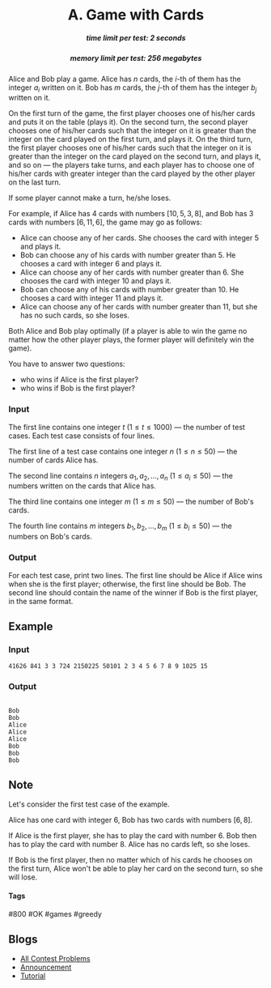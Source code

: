 <h1 style='text-align: center;'> A. Game with Cards</h1>

<h5 style='text-align: center;'>time limit per test: 2 seconds</h5>
<h5 style='text-align: center;'>memory limit per test: 256 megabytes</h5>

Alice and Bob play a game. Alice has $n$ cards, the $i$-th of them has the integer $a_i$ written on it. Bob has $m$ cards, the $j$-th of them has the integer $b_j$ written on it.

On the first turn of the game, the first player chooses one of his/her cards and puts it on the table (plays it). On the second turn, the second player chooses one of his/her cards such that the integer on it is greater than the integer on the card played on the first turn, and plays it. On the third turn, the first player chooses one of his/her cards such that the integer on it is greater than the integer on the card played on the second turn, and plays it, and so on — the players take turns, and each player has to choose one of his/her cards with greater integer than the card played by the other player on the last turn.

If some player cannot make a turn, he/she loses.

For example, if Alice has $4$ cards with numbers $[10, 5, 3, 8]$, and Bob has $3$ cards with numbers $[6, 11, 6]$, the game may go as follows:

* Alice can choose any of her cards. She chooses the card with integer $5$ and plays it.
* Bob can choose any of his cards with number greater than $5$. He chooses a card with integer $6$ and plays it.
* Alice can choose any of her cards with number greater than $6$. She chooses the card with integer $10$ and plays it.
* Bob can choose any of his cards with number greater than $10$. He chooses a card with integer $11$ and plays it.
* Alice can choose any of her cards with number greater than $11$, but she has no such cards, so she loses.

Both Alice and Bob play optimally (if a player is able to win the game no matter how the other player plays, the former player will definitely win the game).

You have to answer two questions:

* who wins if Alice is the first player?
* who wins if Bob is the first player?
### Input

The first line contains one integer $t$ ($1 \le t \le 1000$) — the number of test cases. Each test case consists of four lines.

The first line of a test case contains one integer $n$ ($1 \le n \le 50$) — the number of cards Alice has.

The second line contains $n$ integers $a_1, a_2, \dots, a_n$ ($1 \le a_i \le 50$) — the numbers written on the cards that Alice has.

The third line contains one integer $m$ ($1 \le m \le 50$) — the number of Bob's cards.

The fourth line contains $m$ integers $b_1, b_2, \dots, b_m$ ($1 \le b_i \le 50$) — the numbers on Bob's cards.

### Output

For each test case, print two lines. The first line should be Alice if Alice wins when she is the first player; otherwise, the first line should be Bob. The second line should contain the name of the winner if Bob is the first player, in the same format.

## Example

### Input


```text
41626 841 3 3 724 2150225 50101 2 3 4 5 6 7 8 9 1025 15
```
### Output

```text

Bob
Bob
Alice
Alice
Alice
Bob
Bob
Bob

```
## Note

Let's consider the first test case of the example.

Alice has one card with integer $6$, Bob has two cards with numbers $[6, 8]$.

If Alice is the first player, she has to play the card with number $6$. Bob then has to play the card with number $8$. Alice has no cards left, so she loses.

If Bob is the first player, then no matter which of his cards he chooses on the first turn, Alice won't be able to play her card on the second turn, so she will lose.



#### Tags 

#800 #OK #games #greedy 

## Blogs
- [All Contest Problems](../Educational_Codeforces_Round_129_(Rated_for_Div._2).md)
- [Announcement](../blogs/Announcement.md)
- [Tutorial](../blogs/Tutorial.md)
